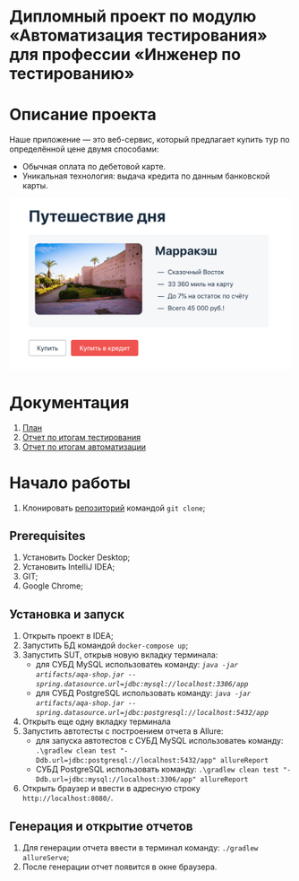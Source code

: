 # Дипломный проект по модулю «Автоматизация тестирования» для профессии «Инженер по тестированию»
# Описание проекта
Наше приложение — это веб-сервис, который предлагает купить тур по определённой цене двумя способами:
- Обычная оплата по дебетовой карте.
- Уникальная технология: выдача кредита по данным банковской карты.

![service.png](Documents%2Fservice.png)


# Документация

1. [План](https://github.com/SergeevKostia/qa-diplom/blob/main/Documents/Plan.md)
2. [Отчет по итогам тестирования](https://github.com/SergeevKostia/qa-diplom/blob/main/Documents/Report.md)
3. [Отчет по итогам автоматизации](https://github.com/SergeevKostia/qa-diplom/blob/main/Documents/Summary.md)



# Начало работы
1. Клонировать [репозиторий](https://github.com/SergeevKostia/qa-diplom) командой `git clone`;
## Prerequisites
1. Установить Docker Desktop;
2. Установить IntelliJ IDEA;
3. GIT;
4. Google Chrome;
## Установка и запуск
1. Открыть проект в IDEA;
2. Запустить БД командой `docker-compose up`;
3. Запустить SUT, открыв новую вкладку терминала:
   * для СУБД MySQL использоватеь команду:
   _`java -jar artifacts/aqa-shop.jar --spring.datasource.url=jdbc:mysql://localhost:3306/app`_
   * для СУБД PostgreSQL использовать команду:
   _`java -jar artifacts/aqa-shop.jar --spring.datasource.url=jdbc:postgresql://localhost:5432/app`_
4. Открыть еще одну вкладку терминала
5. Запустить автотесты с построением отчета в Allure:
   * для запуска автотестов с СУБД MySQL использоватеь команду:
     `.\gradlew clean test "-Ddb.url=jdbc:postgresql://localhost:5432/app" allureReport`
   * СУБД PostgreSQL использовать команду:
     `.\gradlew clean test "-Ddb.url=jdbc:mysql://localhost:3306/app" allureReport`
6. Открыть браузер и ввести в адресную строку `http://localhost:8080/`.
## Генерация и открытие отчетов
1. Для генерации отчета ввести в терминал команду: `./gradlew allureServe`;
2. После генерации отчет появится в окне браузера.
